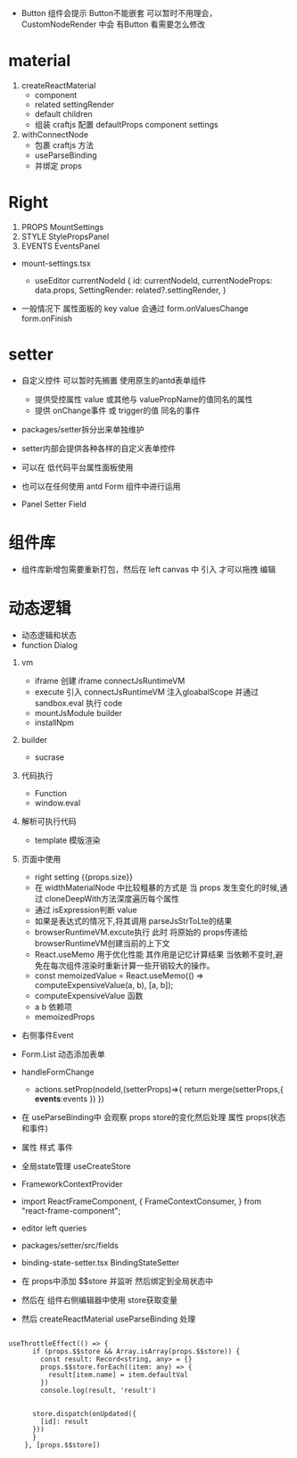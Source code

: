 * Button 组件会提示 Button不能嵌套 可以暂时不用理会， CustomNodeRender 中会 有Button 看需要怎么修改

# material
1. createReactMaterial 
    - component
    - related settingRender
    - default children
    - 组装 craftjs 配置   defaultProps  component  settings 
2. withConnectNode
    - 包裹 craftjs 方法
    - useParseBinding
    - 并绑定 props 


# Right 
1. PROPS  MountSettings
2. STYLE  StylePropsPanel
3. EVENTS EventsPanel


* mount-settings.tsx
    - useEditor currentNodeId  {
        id: currentNodeId,
        currentNodeProps: data.props,
        SettingRender: related?.settingRender,
      }

* 一般情况下 属性面板的 key value 会通过  form.onValuesChange  form.onFinish
# setter

* 自定义控件  可以暂时先搁置 使用原生的antd表单组件
    - 提供受控属性 value 或其他与 valuePropName的值同名的属性
    - 提供 onChange事件 或 trigger的值 同名的事件

* packages/setter拆分出来单独维护
* setter内部会提供各种各样的自定义表单控件
* 可以在 低代码平台属性面板使用 
* 也可以在任何使用 antd Form 组件中进行运用
* Panel Setter Field

# 组件库



* 组件库新增包需要重新打包，然后在 left  canvas 中 引入 才可以拖拽 编辑




# 动态逻辑
* 动态逻辑和状态  
* function  Dialog
1. vm 
    - iframe 创建 iframe  connectJsRuntimeVM
    - execute 引入 connectJsRuntimeVM 注入gloabalScope  并通过 sandbox.eval 执行 code
    - mountJsModule builder
    - installNpm
2. builder
    - sucrase
3. 代码执行   
    - Function
    - window.eval

4. 解析可执行代码  
    - template 模版渲染
5. 页面中使用 
    - right setting {{props.size}}
    - 在 widthMaterialNode 中比较粗暴的方式是 当 props 发生变化的时候,通过 cloneDeepWith方法深度遍历每个属性
    - 通过 isExpression判断 value 
    - 如果是表达式的情况下,将其调用 parseJsStrToLte的结果
    - browserRuntimeVM.excute执行  此时 将原始的 props传递给 browserRuntimeVM创建当前的上下文
    - React.useMemo  用于优化性能 其作用是记忆计算结果 当依赖不变时,避免在每次组件渲染时重新计算一些开销较大的操作。
    - const memoizedValue = React.useMemo(() => computeExpensiveValue(a, b), [a, b]);
    - computeExpensiveValue 函数
    - a b 依赖项
    - memoizedProps


 * 右侧事件Event  
 * Form.List 动态添加表单
 * handleFormChange   
    - actions.setProp(nodeId,(setterProps)=>{
        return merge(setterProps,{
            __events__:events
        })
    })
* 在 useParseBinding中 会观察 props store的变化然后处理 属性 props(状态和事件)


* 属性 样式 事件

* 全局state管理   useCreateStore   
* FrameworkContextProvider
* import ReactFrameComponent, {
  FrameContextConsumer,
} from "react-frame-component";
* editor  left  queries

* packages/setter/src/fields
* binding-state-setter.tsx BindingStateSetter  
* 在 props中添加 $$store 并监听 然后绑定到全局状态中
* 然后在 组件右侧编辑器中使用 store获取变量
* 然后  createReactMaterial useParseBinding 处理


```

useThrottleEffect(() => {
      if (props.$$store && Array.isArray(props.$$store)) {
        const result: Record<string, any> = {}
        props.$$store.forEach((item: any) => {
          result[item.name] = item.defaultVal
        })
        console.log(result, 'result')

      
      store.dispatch(onUpdated({
        [id]: result
      }))
      }
    }, [props.$$store])



```